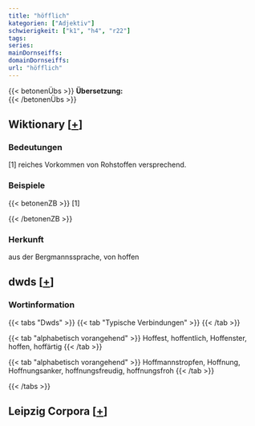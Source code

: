 ```yaml
---
title: "höfflich"
kategorien: ["Adjektiv"]
schwierigkeit: ["k1", "h4", "r22"]
tags:
series:
mainDornseiffs:
domainDornseiffs:
url: "höfflich"
---
```


{{< betonenÜbs >}}
**Übersetzung:**  
{{< /betonenÜbs >}}

## Wiktionary [[+](https://de.wiktionary.org/wiki/höfflich)]

### Bedeutungen
[1] reiches Vorkommen von Rohstoffen versprechend.  

### Beispiele
{{< betonenZB >}}
[1]  

{{< /betonenZB >}}
### Herkunft
aus der Bergmannssprache, von hoffen  



## dwds [[+](https://www.dwds.de/wb/höfflich)]

### Wortinformation
{{< tabs "Dwds" >}}
{{< tab "Typische Verbindungen" >}}
{{< /tab >}}

{{< tab "alphabetisch vorangehend" >}}
Hoffest, hoffentlich, Hoffenster, hoffen, hoffärtig
{{< /tab >}}

{{< tab "alphabetisch vorangehend" >}}
Hoffmannstropfen, Hoffnung, Hoffnungsanker, hoffnungsfreudig, hoffnungsfroh
{{< /tab >}}

{{< /tabs >}}

## Leipzig Corpora [[+](https://corpora.uni-leipzig.de/en/res?word=höfflich&corpusId=deu_newscrawl-public_2018)]

